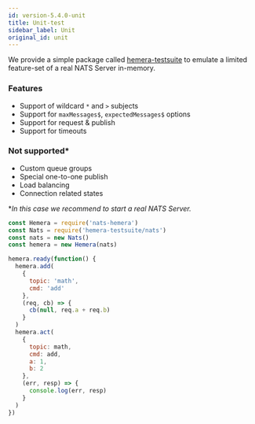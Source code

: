 ```yaml
---
id: version-5.4.0-unit
title: Unit-test
sidebar_label: Unit
original_id: unit
---
```


We provide a simple package called [hemera-testsuite](https://github.com/hemerajs/hemera-testsuite) to emulate a limited feature-set of a real NATS Server in-memory.

### Features

* Support of wildcard `*` and `>` subjects
* Support for `maxMessages$`, `expectedMessages$` options
* Support for request & publish
* Support for timeouts

### Not supported\*

* Custom queue groups
* Special one-to-one publish
* Load balancing
* Connection related states

\*_In this case we recommend to start a real NATS Server._

```js
const Hemera = require('nats-hemera')
const Nats = require('hemera-testsuite/nats')
const nats = new Nats()
const hemera = new Hemera(nats)

hemera.ready(function() {
  hemera.add(
    {
      topic: 'math',
      cmd: 'add'
    },
    (req, cb) => {
      cb(null, req.a + req.b)
    }
  )
  hemera.act(
    {
      topic: math,
      cmd: add,
      a: 1,
      b: 2
    },
    (err, resp) => {
      console.log(err, resp)
    }
  )
})
```
